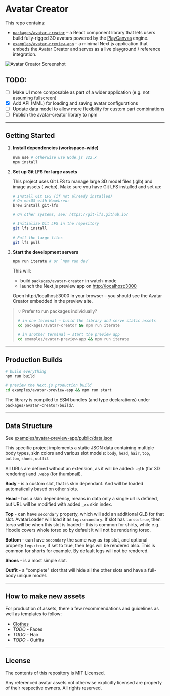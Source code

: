 # Avatar Creator

This repo contains:

* [`packages/avatar-creator`](packages/avatar-creator) – a React component library that lets users build fully-rigged 3D avatars powered by the [PlayCanvas](https://playcanvas.com) engine.
* [`examples/avatar-preview-app`](examples/avatar-preview-app) – a minimal Next.js application that embeds the Avatar Creator and serves as a live playground / reference integration.

![Avatar Creator Screenshot](screenshot.jpg)

## TODO:

- [ ] Make UI more composable as part of a wider application (e.g. not assuming fullscreen)
- [x] Add API (MML) for loading and saving avatar configurations
- [ ] Update data model to allow more flexibility for custom part combinations
- [ ] Publish the avatar-creator library to npm

---

## Getting Started

1. **Install dependencies (workspace-wide)**

   ```bash
   nvm use # otherwise use Node.js v22.x
   npm install
   ```

2. **Set up Git LFS for large assets**

   This project uses Git LFS to manage large 3D model files (.glb) and image assets (.webp). Make sure you have Git LFS installed and set up:

   ```bash
   # Install Git LFS (if not already installed)
   # On macOS with Homebrew:
   brew install git-lfs
   
   # On other systems, see: https://git-lfs.github.io/
   
   # Initialize Git LFS in the repository
   git lfs install
   
   # Pull the large files
   git lfs pull
   ```

3. **Start the development servers**

   ```bash
   npm run iterate # or `npm run dev`
   ```

   This will:
   * build `packages/avatar-creator` in watch-mode
   * launch the Next.js preview app on <http://localhost:3000>

   Open http://localhost:3000 in your browser – you should see the Avatar Creator embedded in the preview site.

> 💡  Prefer to run packages individually?
>
> ```bash
> # in one terminal – build the library and serve static assets
> cd packages/avatar-creator && npm run iterate
>
> # in another terminal – start the preview app
> cd examples/avatar-preview-app && npm run iterate
> ```

---

## Production Builds

```bash
# build everything
npm run build

# preview the Next.js production build
cd examples/avatar-preview-app && npm run start
```

The library is compiled to ESM bundles (and type declarations) under `packages/avatar-creator/build/`.

---

## Data Structure

See [examples/avatar-preview-app/public/data.json](examples/avatar-preview-app/public/data.json)

This specific project implements a static JSON data containing multiple body types, skin colors and various slot models: `body`, `head`, `hair`, `top`, `bottom`, `shoes`, `outfit`

All URLs are defined without an extension, as it will be added: `.glb` (for 3D rendering) and `.webp` (for thumbnail).

**Body** - is a custom slot, that is skin dependant. And will be loaded automatically based on other slots.

**Head** - has a skin dependency, means in data only a single url is defined, but URL will be modified with added `_xx` skin index.

**Top** - can have `secondary` property, which will add an additional GLB for that slot. AvatarLoader will load it as `top:secondary`. If slot has `torso:true`, then torso will be when this slot is loaded - this is common for shirts, while e.g. Hoodie covers whole torso so by default it will not be rendering torso.

**Bottom** - can have `secondary` the same way as `top` slot, and optional property `legs:true`, if set to true, then legs will be rendered also. This is common for shorts for example. By default legs will not be rendered.

**Shoes** - is a most simple slot.

**Outfit** - a "complete" slot that will hide all the other slots and have a full-body unique model.

--- 

## How to make new assets

For production of assets, there a few recommendations and guidelines as well as templates to follow:

* [Clothes](./docs/clothes.md)
* *TODO* - Faces
* *TODO* - Hair
* *TODO* - Outfits

---

## License

The contents of this repository is MIT Licensed. 

Any referenced avatar assets not otherwise explicitly licensed are property of their respective owners. All rights reserved.
